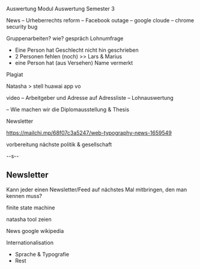 Auswertung Modul
Auswertung Semester 3


News
– Urheberrechts reform
– Facebook outage
– google cloude
– chrome security bug

Gruppenarbeiten? wie? gespräch
Lohnumfrage
  * Eine Person hat Geschlecht nicht hin geschrieben
  * 2 Personen fehlen (noch) >> Lars & Marius
  * eine Person hat (aus Versehen) Name vermerkt

Plagiat

Natasha > stell huawai app vo

video
– Arbeitgeber und Adresse auf Adressliste
– Lohnauswertung

– Wie machen wir die Diplomausstellung & Thesis

Newsletter

https://mailchi.mp/68f07c3a5247/web-typography-news-1659549

vorbereitung nächste politik & gesellschaft

--s--
## Newsletter

Kann jeder einen Newsletter/Feed auf nächstes Mal mitbringen, den man kennen muss?

finite state machine


natasha tool zeien

News
  google
  wikipedia

Internationalisation
  * Sprache & Typografie
  * Rest
